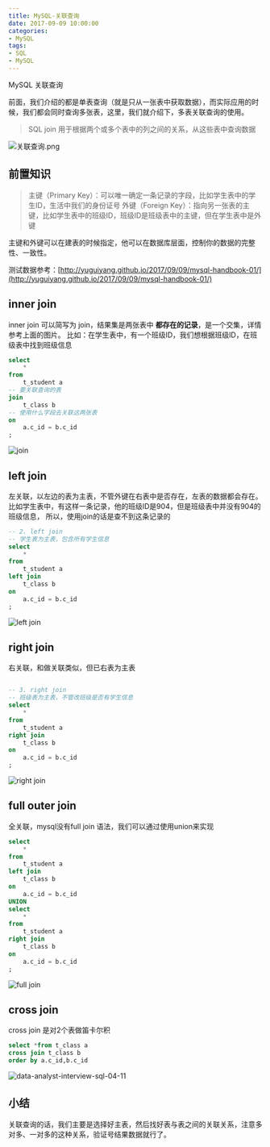 ```yaml
---
title: MySQL-关联查询
date: 2017-09-09 10:00:00
categories:
- MySQL
tags:
- SQL
- MySQL
---
```

MySQL
关联查询


前面，我们介绍的都是单表查询（就是只从一张表中获取数据），而实际应用的时候，我们都会同时查询多张表，这里，我们就介绍下，多表关联查询的使用。

> SQL join 用于根据两个或多个表中的列之间的关系，从这些表中查询数据

![关联查询.png](http://upload-images.jianshu.io/upload_images/76024-d28b309853b85c19.png?imageMogr2/auto-orient/strip%7CimageView2/2/w/1240)

## 前置知识
> 主键（Primary Key）：可以唯一确定一条记录的字段，比如学生表中的学生ID，生活中我们的身份证号
外键（Foreign Key）：指向另一张表的主键，比如学生表中的班级ID，班级ID是班级表中的主键，但在学生表中是外键

主键和外键可以在建表的时候指定，他可以在数据库层面，控制你的数据的完整性、一致性。

<!-- more -->

测试数据参考：[http://yuguiyang.github.io/2017/09/09/mysql-handbook-01/](http://yuguiyang.github.io/2017/09/09/mysql-handbook-01/)

## inner join
inner join 可以简写为 join，结果集是两张表中 **都存在的记录**，是一个交集，详情参考上面的图片。
比如：在学生表中，有一个班级ID，我们想根据班级ID，在班级表中找到班级信息
``` sql
select 
    *
from 
    t_student a 
-- 要关联查询的表
join 
    t_class b 
-- 使用什么字段去关联这两张表
on 
    a.c_id = b.c_id
;

```

![join](http://upload-images.jianshu.io/upload_images/76024-a5ae853962b43597.png?imageMogr2/auto-orient/strip%7CimageView2/2/w/1240)

## left join
左关联，以左边的表为主表，不管外键在右表中是否存在，左表的数据都会存在。
比如学生表中，有这样一条记录，他的班级ID是904，但是班级表中并没有904的班级信息，
所以，使用join的话是查不到这条记录的
``` sql
-- 2. left join 
-- 学生表为主表，包含所有学生信息
select 
    *
from 
    t_student a 
left join 
    t_class b 
on 
    a.c_id = b.c_id
;
```

![left join](http://upload-images.jianshu.io/upload_images/76024-fc4ed0f6e9def043.png?imageMogr2/auto-orient/strip%7CimageView2/2/w/1240)

## right join
右关联，和做关联类似，但已右表为主表
``` sql

-- 3. right join 
-- 班级表为主表，不管改班级是否有学生信息
select 
    *
from 
    t_student a 
right join 
    t_class b 
on 
    a.c_id = b.c_id
;
```
![right join](http://upload-images.jianshu.io/upload_images/76024-f5a4a9876a971a43.png?imageMogr2/auto-orient/strip%7CimageView2/2/w/1240)


## full outer join
全关联，mysql没有full join 语法，我们可以通过使用union来实现
``` sql
select 
    *
from 
    t_student a 
left join 
    t_class b 
on 
    a.c_id = b.c_id
UNION
select 
    *
from 
    t_student a 
right join 
    t_class b 
on 
    a.c_id = b.c_id
;
```

![full join](http://upload-images.jianshu.io/upload_images/76024-f5d58640d50dbd22.png?imageMogr2/auto-orient/strip%7CimageView2/2/w/1240)

## cross join
cross join 是对2个表做笛卡尔积
``` sql
select *from t_class a 
cross join t_class b 
order by a.c_id,b.c_id
```
![data-analyst-interview-sql-04-11](http://7xl61k.com1.z0.glb.clouddn.com/data-analyst-interview-sql-04-11.png-blog.photo)

## 小结
关联查询的话，我们主要是选择好主表，然后找好表与表之间的关联关系，注意多对多、一对多的这种关系，验证号结果数据就行了。